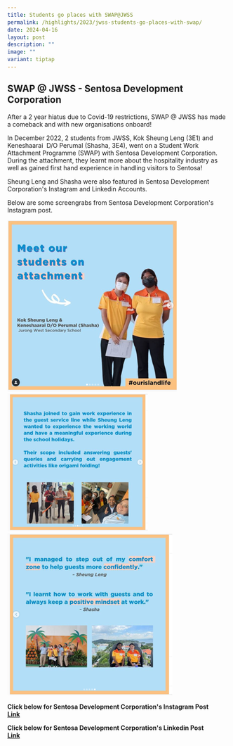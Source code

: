 ```yaml
---
title: Students go places with SWAP@JWSS
permalink: /highlights/2023/jwss-students-go-places-with-swap/
date: 2024-04-16
layout: post
description: ""
image: ""
variant: tiptap
---
```

SWAP @ JWSS - Sentosa Development Corporation
------
After a 2 year hiatus due to Covid-19 restrictions, SWAP @ JWSS has made a comeback and with new organisations onboard!   
  
In December 2022, 2 students from JWSS, Kok Sheung Leng (3E1) and Keneshaarai  D/O Perumal (Shasha, 3E4), went on a Student Work Attachment Programme (SWAP) with Sentosa Development Corporation. During the attachment, they learnt more about the hospitality industry as well as gained first hand experience in handling visitors to Sentosa!  
  
Sheung Leng and Shasha were also featured in Sentosa Development Corporation's Instagram and Linkedin Accounts.   
  
Below are some screengrabs from Sentosa Development Corporation's Instagram post.  
  
 ![](/images/Highlights/swap1.png)
 ![](/images/Highlights/swap2.png)
 ![](/images/Highlights/swap3.png)
  
  
  
  
  
  
  
  
  
  
  
  
  
  
  
  
  
  
  
  
**Click below for Sentosa Development Corporation's Instagram Post  
[Link](https://www.instagram.com/p/CmyYKWAudvP/?utm_source=ig_web_copy_link)**  
  
  
**Click below for Sentosa Development Corporation's Linkedin Post  
[Link](https://www.linkedin.com/feed/update/urn:li:activity:7015883413496741888)**